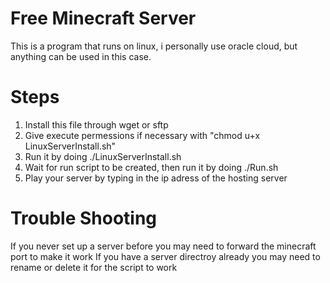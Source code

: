 # Free Minecraft Server
This is a program that runs on linux, i personally use oracle cloud, but anything can be used in this case. 

# Steps
1. Install this file through wget or sftp
2. Give execute permessions if necessary with "chmod u+x LinuxServerInstall.sh"
3. Run it by doing ./LinuxServerInstall.sh
4. Wait for run script to be created, then run it by doing ./Run.sh
5. Play your server by typing in the ip adress of the hosting server
# Trouble Shooting
If you never set up a server before you may need to forward the minecraft port to make it work
If you have a server directroy already you may need to rename or delete it for the script to work
